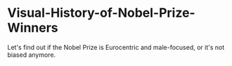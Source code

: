 # Visual-History-of-Nobel-Prize-Winners
Let's find out if the Nobel Prize is Eurocentric and male-focused, or it's not biased anymore.
